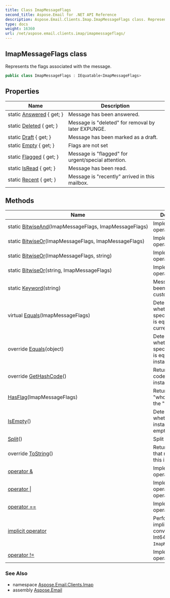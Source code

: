 ```yaml
---
title: Class ImapMessageFlags
second_title: Aspose.Email for .NET API Reference
description: Aspose.Email.Clients.Imap.ImapMessageFlags class. Represents the flags associated with the message
type: docs
weight: 16360
url: /net/aspose.email.clients.imap/imapmessageflags/
---
```

## ImapMessageFlags class

Represents the flags associated with the message.

```csharp
public class ImapMessageFlags : IEquatable<ImapMessageFlags>
```

## Properties

| Name | Description |
| --- | --- |
| static [Answered](../../aspose.email.clients.imap/imapmessageflags/answered/) { get; } | Message has been answered. |
| static [Deleted](../../aspose.email.clients.imap/imapmessageflags/deleted/) { get; } | Message is "deleted" for removal by later EXPUNGE. |
| static [Draft](../../aspose.email.clients.imap/imapmessageflags/draft/) { get; } | Message has been marked as a draft. |
| static [Empty](../../aspose.email.clients.imap/imapmessageflags/empty/) { get; } | Flags are not set |
| static [Flagged](../../aspose.email.clients.imap/imapmessageflags/flagged/) { get; } | Message is "flagged" for urgent/special attention. |
| static [IsRead](../../aspose.email.clients.imap/imapmessageflags/isread/) { get; } | Message has been read. |
| static [Recent](../../aspose.email.clients.imap/imapmessageflags/recent/) { get; } | Message is "recently" arrived in this mailbox. |

## Methods

| Name | Description |
| --- | --- |
| static [BitwiseAnd](../../aspose.email.clients.imap/imapmessageflags/bitwiseand/)(ImapMessageFlags, ImapMessageFlags) | Implements the operator &amp;. |
| static [BitwiseOr](../../aspose.email.clients.imap/imapmessageflags/bitwiseor/#bitwiseor)(ImapMessageFlags, ImapMessageFlags) | Implements the operator &#x7C;. |
| static [BitwiseOr](../../aspose.email.clients.imap/imapmessageflags/bitwiseor/#bitwiseor_1)(ImapMessageFlags, string) | Implements the operator &#x7C;. |
| static [BitwiseOr](../../aspose.email.clients.imap/imapmessageflags/bitwiseor/#bitwiseor_2)(string, ImapMessageFlags) | Implements the operator &#x7C;. |
| static [Keyword](../../aspose.email.clients.imap/imapmessageflags/keyword/)(string) | Message has been marked by custom flag. |
| virtual [Equals](../../aspose.email.clients.imap/imapmessageflags/equals/#equals)(ImapMessageFlags) | Determines whether the specified object is equal to the current object. |
| override [Equals](../../aspose.email.clients.imap/imapmessageflags/equals/#equals_1)(object) | Determines whether the specified Object is equal to this instance. |
| override [GetHashCode](../../aspose.email.clients.imap/imapmessageflags/gethashcode/)() | Returns a hash code for this instance. |
| [HasFlag](../../aspose.email.clients.imap/imapmessageflags/hasflag/)(ImapMessageFlags) | Returns true if "who" contains the "flag" |
| [IsEmpty](../../aspose.email.clients.imap/imapmessageflags/isempty/)() | Determines whether this instance is empty. |
| [Split](../../aspose.email.clients.imap/imapmessageflags/split/)() | Split to Array. |
| override [ToString](../../aspose.email.clients.imap/imapmessageflags/tostring/)() | Returns a String that represents this instance. |
| [operator &amp;](../../aspose.email.clients.imap/imapmessageflags/op_bitwiseand/) | Implements the operator &amp;. |
| [operator &#x7C;](../../aspose.email.clients.imap/imapmessageflags/op_bitwiseor/#op_bitwiseor) | Implements the operator &#x7C;. (3 operators) |
| [operator ==](../../aspose.email.clients.imap/imapmessageflags/op_equality/) | Implements the operator ==. |
| [implicit operator](../../aspose.email.clients.imap/imapmessageflags/op_implicit/) | Performs an implicit conversion from Int64 to `ImapMessageFlags`. |
| [operator !=](../../aspose.email.clients.imap/imapmessageflags/op_inequality/) | Implements the operator !=. |

### See Also

* namespace [Aspose.Email.Clients.Imap](../../aspose.email.clients.imap/)
* assembly [Aspose.Email](../../)


